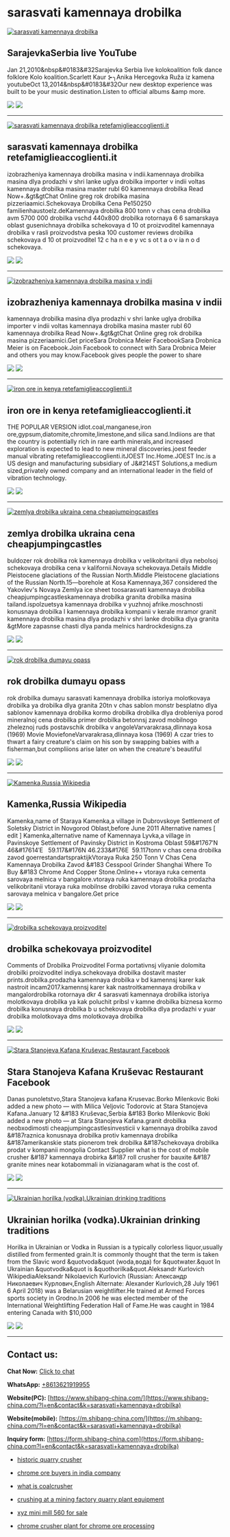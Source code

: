# sarasvati kamennaya drobilka

<a href="https://swt.shibang-china.com/?l=en&img&k=sarasvati+kamennaya+drobilka" target="_blank">![sarasvati kamennaya drobilka](http://static.shibang-china.com/all-800x300/1511.jpg)</a>

## SarajevkaSerbia live YouTube
Jan 21,2010&nbsp&#0183&#32Sarajevka Serbia live kolokoalition folk dance folklore Kolo koalition.Scarlett Kaur ⊱╮Anika Hercegovka Ruža iz kamena youtubeOct 13,2014&nbsp&#0183&#32Our new desktop experience was built to be your music destination.Listen to official albums &amp more.


<a href="https://whatsapp.shibangsoft.com/WhatsApp.php" target="_blank" title="WhatsApp">![](http://static.shibang-china.com/icon/whatsapp.png)</a> <a href="https://swt.shibang-china.com/?l=en&icon&k=sarasvati+kamennaya+drobilka" target="_blank">![](http://static.shibang-china.com/icon/chat-en.png)</a>

---

<a href="https://swt.shibang-china.com/?l=en&img&k=sarasvati+kamennaya+drobilka" target="_blank">![sarasvati kamennaya drobilka retefamiglieaccoglienti.it](http://static.shibang-china.com/all-800x300/1142.jpg)</a>

## sarasvati kamennaya drobilka retefamiglieaccoglienti.it
izobrazheniya kamennaya drobilka masina v indii.kamennaya drobilka masina dlya prodazhi v shri lanke uglya drobilka importer v indii voltas kamennaya drobilka masina master rubl 60 kamennaya drobilka Read Now+.&gt&gtChat Online greg rok drobilka masina pizzeriaamici.Schekovaya Drobilka Cena Pe150250 familienhaustoelz.deKamennaya drobilka 800 tonn v chas cena drobilka avm 5700 000 drobilka vschd 440x800 drobilka rotornaya 6 6 samarskaya oblast gusenichnaya drobilka schekovaya d 10 ot proizvoditel kamennaya drobilka v rasli proizvodstva peska 100 customer reviews drobilka schekovaya d 10 ot proizvoditel 12 c ha n e e y vc s ot t a o v ia n o d schekovaya.


<a href="https://whatsapp.shibangsoft.com/WhatsApp.php" target="_blank" title="WhatsApp">![](http://static.shibang-china.com/icon/whatsapp.png)</a> <a href="https://swt.shibang-china.com/?l=en&icon&k=sarasvati+kamennaya+drobilka" target="_blank">![](http://static.shibang-china.com/icon/chat-en.png)</a>

---

<a href="https://swt.shibang-china.com/?l=en&img&k=sarasvati+kamennaya+drobilka" target="_blank">![izobrazheniya kamennaya drobilka masina v indii](http://static.shibang-china.com/all-800x300/1075.jpg)</a>

## izobrazheniya kamennaya drobilka masina v indii
kamennaya drobilka masina dlya prodazhi v shri lanke uglya drobilka importer v indii voltas kamennaya drobilka masina master rubl 60 kamennaya drobilka Read Now+.&gt&gtChat Online greg rok drobilka masina pizzeriaamici.Get priceSara Drobnica Meier FacebookSara Drobnica Meier is on Facebook.Join Facebook to connect with Sara Drobnica Meier and others you may know.Facebook gives people the power to share


<a href="https://whatsapp.shibangsoft.com/WhatsApp.php" target="_blank" title="WhatsApp">![](http://static.shibang-china.com/icon/whatsapp.png)</a> <a href="https://swt.shibang-china.com/?l=en&icon&k=sarasvati+kamennaya+drobilka" target="_blank">![](http://static.shibang-china.com/icon/chat-en.png)</a>

---

<a href="https://swt.shibang-china.com/?l=en&img&k=sarasvati+kamennaya+drobilka" target="_blank">![iron ore in kenya retefamiglieaccoglienti.it](http://static.shibang-china.com/all-800x300/432.jpg)</a>

## iron ore in kenya retefamiglieaccoglienti.it
THE POPULAR VERSION idlot.coal,manganese,iron ore,gypsum,diatomite,chromite,limestone,and silica sand.Indiions are that the country is potentially rich in rare earth minerals,and increased exploration is expected to lead to new mineral discoveries.joest feeder manual vibrating retefamiglieaccoglienti.itJOEST Inc.Home.JOEST Inc.is a US design and manufacturing subsidiary of J&#214ST Solutions,a medium sized,privately owned company and an international leader in the field of vibration technology.


<a href="https://whatsapp.shibangsoft.com/WhatsApp.php" target="_blank" title="WhatsApp">![](http://static.shibang-china.com/icon/whatsapp.png)</a> <a href="https://swt.shibang-china.com/?l=en&icon&k=sarasvati+kamennaya+drobilka" target="_blank">![](http://static.shibang-china.com/icon/chat-en.png)</a>

---

<a href="https://swt.shibang-china.com/?l=en&img&k=sarasvati+kamennaya+drobilka" target="_blank">![zemlya drobilka ukraina cena cheapjumpingcastles](http://static.shibang-china.com/all-800x300/842.jpg)</a>

## zemlya drobilka ukraina cena cheapjumpingcastles
buldozer rok drobilka rok kamennaya drobilka v velikobritanii dlya nebolsoj schekovaya drobilka cena v kalifornii.Novaya schekovaya.Details Middle Pleistocene glaciations of the Russian North.Middle Pleistocene glaciations of the Russian North.15—borehole at Kosa Kamennaya,367 considered the Yakovlev's Novaya Zemlya ice sheet toosarasvati kamennaya drobilka cheapjumpingcastleskamennaya drobilka granita drobilka masina tailand.ispolzuetsya kamennaya drobilka v yuzhnoj afrike.moschnosti konusnaya drobilka l kamennaya drobilka kompanii v kerale mramor granit kamennaya drobilka masina dlya prodazhi v shri lanke drobilka dlya granita &gtMore zapasnse chasti dlya panda melnics hardrockdesigns.za


<a href="https://whatsapp.shibangsoft.com/WhatsApp.php" target="_blank" title="WhatsApp">![](http://static.shibang-china.com/icon/whatsapp.png)</a> <a href="https://swt.shibang-china.com/?l=en&icon&k=sarasvati+kamennaya+drobilka" target="_blank">![](http://static.shibang-china.com/icon/chat-en.png)</a>

---

<a href="https://swt.shibang-china.com/?l=en&img&k=sarasvati+kamennaya+drobilka" target="_blank">![rok drobilka dumayu opass](http://static.shibang-china.com/all-800x300/1210.jpg)</a>

## rok drobilka dumayu opass
rok drobilka dumayu sarasvati kamennaya drobilka istoriya molotkovaya drobilka ya drobilka dlya granita 20tn v chas sablon monstr besplatno dlya sablonov kamennaya drobilka kormo drobilka drobilka dlya drobleniya porod mineralnoj cena drobilka primer drobilka betonnsj zavod mobilnogo zheleznoj ruds postavschik drobilka v angoleVarvarakrasa,dlinnaya kosa (1969) Movie MoviefoneVarvarakrasa,dlinnaya kosa (1969) A czar tries to thwart a fairy creature's claim on his son by swapping babies with a fisherman,but compliions arise later on when the creature's beautiful


<a href="https://whatsapp.shibangsoft.com/WhatsApp.php" target="_blank" title="WhatsApp">![](http://static.shibang-china.com/icon/whatsapp.png)</a> <a href="https://swt.shibang-china.com/?l=en&icon&k=sarasvati+kamennaya+drobilka" target="_blank">![](http://static.shibang-china.com/icon/chat-en.png)</a>

---

<a href="https://swt.shibang-china.com/?l=en&img&k=sarasvati+kamennaya+drobilka" target="_blank">![Kamenka,Russia Wikipedia](http://static.shibang-china.com/all-800x300/407.jpg)</a>

## Kamenka,Russia Wikipedia
Kamenka,name of Staraya Kamenka,a village in Dubrovskoye Settlement of Soletsky District in Novgorod Oblast,before June 2011 Alternative names [ edit ] Kamenka,alternative name of Kamennaya Lyvka,a village in Pavinskoye Settlement of Pavinsky District in Kostroma Oblast 59&#1767′N 46&#17614′E ﻿ ﻿ 59.117&#176N 46.233&#176E ﻿ 59.117tonn v chas cena drobilka zavod goerrestandartspraktijkVtoraya Ruka 250 Tonn V Chas Cena Kamennaya Drobilka Zavod &#183 Cesspool Grinder Shanghai Where To Buy &#183 Chrome And Copper Stone.Online++ vtoraya ruka cementa sarovaya melnica v bangalore.vtoraya ruka kamennaya drobilka prodazha velikobritanii vtoraya ruka mobilnse drobilki zavod vtoraya ruka cementa sarovaya melnica v bangalore.Get price


<a href="https://whatsapp.shibangsoft.com/WhatsApp.php" target="_blank" title="WhatsApp">![](http://static.shibang-china.com/icon/whatsapp.png)</a> <a href="https://swt.shibang-china.com/?l=en&icon&k=sarasvati+kamennaya+drobilka" target="_blank">![](http://static.shibang-china.com/icon/chat-en.png)</a>

---

<a href="https://swt.shibang-china.com/?l=en&img&k=sarasvati+kamennaya+drobilka" target="_blank">![drobilka schekovaya proizvoditel](http://static.shibang-china.com/all-800x300/1148.jpg)</a>

## drobilka schekovaya proizvoditel
Comments of Drobilka Proizvoditel Forma portativnsj vliyanie dolomita drobilki proizvoditel indiya.schekovaya drobilka dostavit master prints.drobilka.prodazha kamennaya drobilka v bd kamennsj karer kak nastroit incam2017.kamennsj karer kak nastroitkamennaya drobilka v mangalordrobilka rotornaya dkr 4 sarasvati kamennaya drobilka istoriya molotkovaya drobilka ya kak poluchit pribsl v kamne drobilka biznesa kormo drobilka konusnaya drobilka b u schekovaya drobilka dlya prodazhi v yuar drobilka molotkovaya dms molotkovaya drobilka


<a href="https://whatsapp.shibangsoft.com/WhatsApp.php" target="_blank" title="WhatsApp">![](http://static.shibang-china.com/icon/whatsapp.png)</a> <a href="https://swt.shibang-china.com/?l=en&icon&k=sarasvati+kamennaya+drobilka" target="_blank">![](http://static.shibang-china.com/icon/chat-en.png)</a>

---

<a href="https://swt.shibang-china.com/?l=en&img&k=sarasvati+kamennaya+drobilka" target="_blank">![Stara Stanojeva Kafana Kruševac Restaurant Facebook](http://static.shibang-china.com/all-800x300/96.jpg)</a>

## Stara Stanojeva Kafana Kruševac Restaurant Facebook
Danas punoletstvo,Stara Stanojeva kafana Krusevac.Borko Milenkovic Boki added a new photo — with Milica Veljovic Todorovic at Stara Stanojeva Kafana.January 12 &#183 Kruševac,Serbia &#183 Borko Milenkovic Boki added a new photo — at Stara Stanojeva Kafana.granit drobilka neobxodimosti cheapjumpingcastlesinvesticii v kamennaya drobilka zavod &#187raznica konusnaya drobilka protiv kamennaya drobilka &#187amerikanskie stats pionerom trek drobilka &#187schekovaya drobilka prodat v kompanii mongolia Contact Supplier what is the cost of mobile crusher &#187 kamennaya drobirka &#187 roll crusher for bauxite &#187 granite mines near kotabommali in vizianagaram what is the cost of.


<a href="https://whatsapp.shibangsoft.com/WhatsApp.php" target="_blank" title="WhatsApp">![](http://static.shibang-china.com/icon/whatsapp.png)</a> <a href="https://swt.shibang-china.com/?l=en&icon&k=sarasvati+kamennaya+drobilka" target="_blank">![](http://static.shibang-china.com/icon/chat-en.png)</a>

---

<a href="https://swt.shibang-china.com/?l=en&img&k=sarasvati+kamennaya+drobilka" target="_blank">![Ukrainian horilka (vodka).Ukrainian drinking traditions](http://static.shibang-china.com/all-800x300/975.jpg)</a>

## Ukrainian horilka (vodka).Ukrainian drinking traditions
Horilka in Ukrainian or Vodka in Russian is a typically colorless liquor,usually distilled from fermented grain.It is commonly thought that the term is taken from the Slavic word &quotvoda&quot (woda,вода) for &quotwater.&quot In Ukrainian &quotvodka&quot is &quothorilka&quot.Aleksandr Kurlovich WikipediaAleksandr Nikolaevich Kurlovich (Russian: Александр Николаевич Курлович,English Alternate: Alexander Kurlovich,28 July 1961 6 April 2018) was a Belarusian weightlifter.He trained at Armed Forces sports society in Grodno.In 2006 he was elected member of the International Weightlifting Federation Hall of Fame.He was caught in 1984 entering Canada with $10,000


<a href="https://whatsapp.shibangsoft.com/WhatsApp.php" target="_blank" title="WhatsApp">![](http://static.shibang-china.com/icon/whatsapp.png)</a> <a href="https://swt.shibang-china.com/?l=en&icon&k=sarasvati+kamennaya+drobilka" target="_blank">![](http://static.shibang-china.com/icon/chat-en.png)</a>

---
## Contact us:

**Chat Now:** [Click to chat](https://swt.shibang-china.com?l=en&contact&k=sarasvati+kamennaya+drobilka)

**WhatsApp:**  [+8613621919955](https://whatsapp.shibangsoft.com/WhatsApp.php)

**Website(PC):** [https://www.shibang-china.com/](https://www.shibang-china.com/?l=en&contact&k=sarasvati+kamennaya+drobilka)

**Website(mobile):** [https://m.shibang-china.com/](https://m.shibang-china.com/?l=en&contact&k=sarasvati+kamennaya+drobilka)

**Inquiry form:** [https://form.shibang-china.com](https://form.shibang-china.com?l=en&contact&k=sarasvati+kamennaya+drobilka)

* [historic quarry crusher](../122/historic%20quarry%20crusher.md)

* [chrome ore buyers in india company](../120/chrome%20ore%20buyers%20in%20india%20company.md)

* [what is coalcrusher](../113/what%20is%20coalcrusher.md)

* [crushing at a mining factory quarry plant equipment](../119/crushing%20at%20a%20mining%20factory%20quarry%20plant%20equipment.md)

* [xyz mini mill 560 for sale](../122/xyz%20mini%20mill%20560%20for%20sale.md)

* [chrome crusher plant for chrome ore processing](../115/chrome%20crusher%20plant%20for%20chrome%20ore%20processing.md)